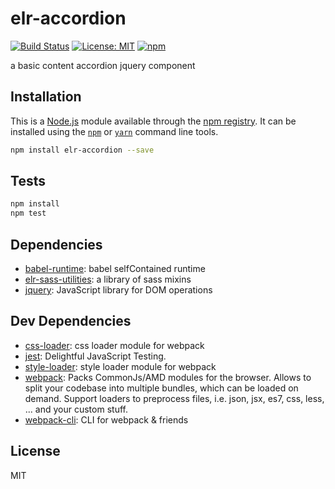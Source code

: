 # elr-accordion

[![Build Status](https://travis-ci.org/Beth3346/elr-accordion.svg?branch=master)](https://travis-ci.org/Beth3346/elr-accordion)
[![License: MIT](https://img.shields.io/badge/License-MIT-yellow.svg)](https://opensource.org/licenses/MIT)
[![npm](https://img.shields.io/npm/dm/elr-accordion.svg?style=flat)]()

a basic content accordion jquery component

## Installation

This is a [Node.js](https://nodejs.org/) module available through the
[npm registry](https://www.npmjs.com/). It can be installed using the
[`npm`](https://docs.npmjs.com/getting-started/installing-npm-packages-locally)
or
[`yarn`](https://yarnpkg.com/en/)
command line tools.

```sh
npm install elr-accordion --save
```

## Tests

```sh
npm install
npm test
```

## Dependencies

- [babel-runtime](https://ghub.io/babel-runtime): babel selfContained runtime
- [elr-sass-utilities](https://ghub.io/elr-sass-utilities): a library of sass mixins
- [jquery](https://ghub.io/jquery): JavaScript library for DOM operations

## Dev Dependencies

- [css-loader](https://ghub.io/css-loader): css loader module for webpack
- [jest](https://ghub.io/jest): Delightful JavaScript Testing.
- [style-loader](https://ghub.io/style-loader): style loader module for webpack
- [webpack](https://ghub.io/webpack): Packs CommonJs/AMD modules for the browser. Allows to split your codebase into multiple bundles, which can be loaded on demand. Support loaders to preprocess files, i.e. json, jsx, es7, css, less, ... and your custom stuff.
- [webpack-cli](https://ghub.io/webpack-cli): CLI for webpack &amp; friends

## License

MIT

